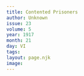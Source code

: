```yaml
---
title: Contented Prisoners
author: Unknown
issue: 23
volume: 5
year: 1917
month: 21
day: VI
tags:
layout: page.njk
image:
---
```



